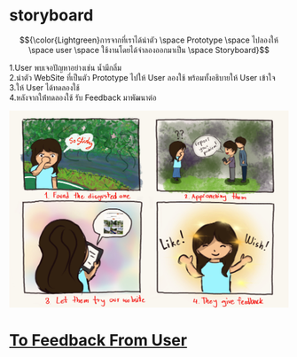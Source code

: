 # storyboard

$${\color{Lightgreen}การจากที่เราได้นำตัว \space Prototype \space ไปลองให้ \space user \space ใช้งานโดยได้จำลองออกมาเป็น \space Storyboard}$$

1.User พบเจอปัญหาอย่างเช่น นํ้ามีกลิ่ม  
2.นำตัว WebSite ที่เป็นตัว Prototype ไปให้ User ลองใช้ พร้อมทั้งอธิบายให้ User เข้าใจ  
3.ให้ User ได้ทดลองใช้  
4.หลังจากให่้ทดลองใช้ รับ Feedback มาพัฒนาต่อ  

<img src=/image/storyboard.jpeg>

[To Feedback From User](https://github.com/LeoPonin/INT100-G2-02-2Na2Jai/blob/main/Tung/Feedback%20from%20user.md)
=======
